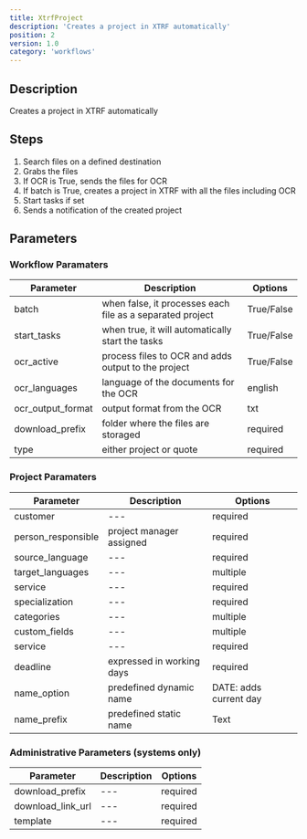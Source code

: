 ```yaml
---
title: XtrfProject
description: 'Creates a project in XTRF automatically'
position: 2
version: 1.0
category: 'workflows'
---
```


## Description

Creates a project in XTRF automatically

## Steps

1. Search files on a defined destination
2. Grabs the files
3. If OCR is True, sends the files for OCR
4. If batch is True, creates a project in XTRF with all the files including OCR
5. Start tasks if set
6. Sends a notification of the created project

## Parameters

### Workflow Paramaters

| Parameter         | Description                                               | Options    |
| ----------------- | --------------------------------------------------------- | ---------- |
| batch             | when false, it processes each file as a separated project | True/False |
| start_tasks       | when true, it will automatically start the tasks          | True/False |
| ocr_active        | process files to OCR and adds output to the project       | True/False |
| ocr_languages     | language of the documents for the OCR                     | english    |
| ocr_output_format | output format from the OCR                                | txt        |
| download_prefix   | folder where the files are storaged                       | required   |
| type              | either project or quote                                   | required   |

### Project Paramaters

| Parameter          | Description               | Options                |
| ------------------ | ------------------------- | ---------------------- |
| customer           | ---                       | required               |
| person_responsible | project manager assigned  | required               |
| source_language    | ---                       | required               |
| target_languages   | ---                       | multiple               |
| service            | ---                       | required               |
| specialization     | ---                       | required               |
| categories         | ---                       | multiple               |
| custom_fields      | ---                       | multiple               |
| service            | ---                       | required               |
| deadline           | expressed in working days | required               |
| name_option        | predefined dynamic name   | DATE: adds current day |
| name_prefix        | predefined static name    | Text                   |

### Administrative Parameters (systems only)

| Parameter         | Description | Options  |
| ----------------- | ----------- | -------- |
| download_prefix   | ---         | required |
| download_link_url | ---         | required |
| template          | ---         | required |
